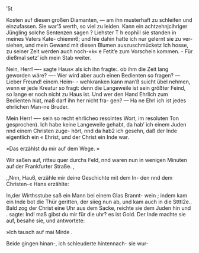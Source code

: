 ’5t

Kosten auf diesen großen Diamanten, — am ihn musterhaft zu
schleifen und einzufassen. Sie war’5 werth, so viel zu leiden.
Kann ein achtzehnjcihriger Jüngling solche Sentenzen sagen ?
Liehster T h eophill sie standen in meines Vaters Kate-
chiemn6; und hie dahin hatte ich nur gelernt sie zu ver-
siehen, und mein Gewand mit diesen Blumen auszuschmücketz
Ich hosse, zu seiner Zeit werden auch noch-»k« e Fetit’e
zum Vorschein kommen. -
Für dießmal setz’ ich mein Stab weiter.

Nein, Herr! —- sagte Haus« als ich ihn fragte:. ob
ihm die Zeit lang geworden wäre? —- Wer wird aber auch
einen Bedienten so fragen? —Lieber Freund! einem.Heim- -
wehkranken kann man’ß suicht übel nehmen, wenn er jede
Kreatur so fragt: denn die Langeweile ist sein größter Feind,
so lange er noch nicht zu Haus ist. Und wer den Hand
Ehrlich zum Bedienten hiat, maß darf ihn her nicht fra-
gen? — Ha ne Ehrl ich ist jedes ehrlichen Man-ne Bruder.

Mein Herr! —- sein so recht ehrlicheo resolntes Wort,
im resoluten Ton gesprochen). Ich habe keine Langeweile
gehabt, da hab’ ich einem Juden nnd einem Christen zuge-
hört, nnd da hab2 ich gesehn, daß der Inde eigentlich ein «
Ehrist, und der Christ ein Inde war.

»Das erzählst du mir auf dem Wege. »

Wir saßen auf, ritteu quer durchs Feld, nnd waren nun in
wenigen Minuten auf der Frankfurter Straße. ,

,,Nnn, Hau6, erzähle mir deine Geschichte mit dem In-
den nnd dem Christen-« Hans erzählte:

In,der Wirthsstube saß ein Mann bei einem Glas Brannt-
wein ; indem kam ein Inde bot die Thür geritten, der siieg
nun ab, und kam auch in die Stttl2e.. Bald zog der Christ
eine Uhr aus dem Sacke, reichte sie dem Juden hin und .
sagte: Ind! maß gibst du mir für die uhr? es ist Gold.
Der Inde machte sie auf, besahe sie, und antwortete:

»Ich tausch auf mai Mirde .

Beide gingen hinan-, ich schleuderte hintennach- sie wur-

